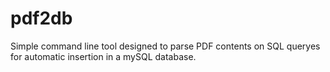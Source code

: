# pdf2db

Simple command line tool designed to parse PDF contents on SQL queryes for automatic insertion in a mySQL database.

